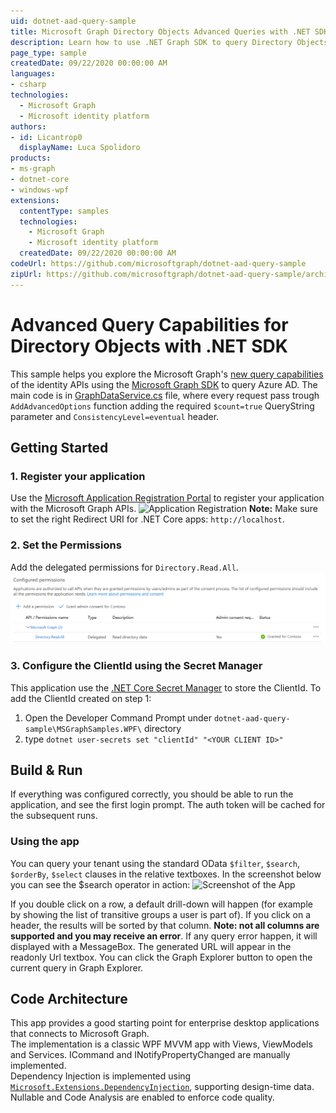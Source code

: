 ```yaml
---
uid: dotnet-aad-query-sample
title: Microsoft Graph Directory Objects Advanced Queries with .NET SDK
description: Learn how to use .NET Graph SDK to query Directory Objects
page_type: sample
createdDate: 09/22/2020 00:00:00 AM
languages:
- csharp
technologies:
  - Microsoft Graph
  - Microsoft identity platform
authors:
- id: Licantrop0
  displayName: Luca Spolidoro
products:
- ms-graph
- dotnet-core
- windows-wpf
extensions:
  contentType: samples
  technologies: 
    - Microsoft Graph
    - Microsoft identity platform
  createdDate: 09/22/2020 00:00:00 AM
codeUrl: https://github.com/microsoftgraph/dotnet-aad-query-sample
zipUrl: https://github.com/microsoftgraph/dotnet-aad-query-sample/archive/master.zip
---
```


# Advanced Query Capabilities for Directory Objects with .NET SDK

This sample helps you explore the Microsoft Graph's [new query capabilities](https://aka.ms/BlogPostMezzoGA) of the identity APIs using the [Microsoft Graph SDK](https://github.com/microsoftgraph/msgraph-sdk-dotnet) to query Azure AD.
The main code is in [GraphDataService.cs](MSGraphSamples.WPF/Services/GraphDataService.cs) file, where every request pass trough `AddAdvancedOptions` function adding the required `$count=true` QueryString parameter and `ConsistencyLevel=eventual` header.

## Getting Started

### 1\. Register your application

Use the [Microsoft Application Registration Portal](https://aka.ms/appregistrations) to register your application with the Microsoft Graph APIs.
![Application Registration](docs/register_app.png)
**Note:** Make sure to set the right Redirect URI for .NET Core apps: `http://localhost`.

### 2\. Set the Permissions

Add the delegated permissions for `Directory.Read.All`.
![Api Permissions](docs/api_permissions.png)

### 3\. Configure the ClientId using the Secret Manager

This application use the [.NET Core Secret Manager](https://docs.microsoft.com/aspnet/core/security/app-secrets?view=aspnetcore-3.1&tabs=windows) to store the ClientId.
To add the ClientId created on step 1:

1. Open the Developer Command Prompt under `dotnet-aad-query-sample\MSGraphSamples.WPF\` directory
2. type `dotnet user-secrets set "clientId" "<YOUR CLIENT ID>"`

## Build & Run

If everything was configured correctly, you should be able to run the application, and see the first login prompt.
The auth token will be cached for the subsequent runs.

### Using the app

You can query your tenant using the standard OData `$filter`, `$search`, `$orderBy`, `$select` clauses in the relative textboxes.
In the screenshot below you can see the $search operator in action:
![Screenshot of the App](docs/app1.png)

If you double click on a row, a default drill-down will happen (for example by showing the list of transitive groups a user is part of).
If you click on a header, the results will be sorted by that column. **Note: not all columns are supported and you may receive an error**.
If any query error happen, it will displayed with a MessageBox.
The generated URL will appear in the readonly Url textbox. You can click the Graph Explorer button to open the current query in Graph Explorer.

## Code Architecture

This app provides a good starting point for enterprise desktop applications that connects to Microsoft Graph.  
The implementation is a classic WPF MVVM app with Views, ViewModels and Services. ICommand and INotifyPropertyChanged are manually implemented.  
Dependency Injection is implemented using [`Microsoft.Extensions.DependencyInjection`](https://docs.microsoft.com/en-us/aspnet/core/fundamentals/dependency-injection?view=aspnetcore-3.1), supporting design-time data.  
Nullable and Code Analysis are enabled to enforce code quality.
